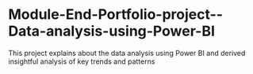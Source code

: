 # Module-End-Portfolio-project--Data-analysis-using-Power-BI
This project explains about the data analysis using Power BI and derived insightful analysis of key trends and patterns
